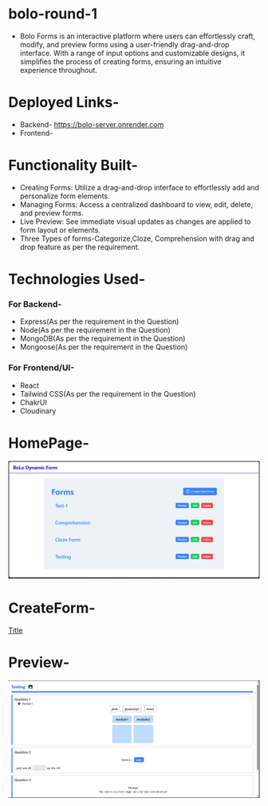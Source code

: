 # bolo-round-1

* Bolo Forms is an interactive platform where users can effortlessly craft, modify, and preview forms using a user-friendly drag-and-drop interface. With a range of input options and customizable designs, it simplifies the process of creating forms, ensuring an intuitive experience throughout.

# Deployed Links-
* Backend- https://bolo-server.onrender.com
* Frontend-

# Functionality Built-
* Creating Forms: Utilize a drag-and-drop interface to effortlessly add and personalize form elements.
* Managing Forms: Access a centralized dashboard to view, edit, delete, and preview forms.
* Live Preview: See immediate visual updates as changes are applied to form layout or elements.
* Three Types of forms-Categorize,Cloze, Comprehension with drag and drop feature as per the requirement.

# Technologies Used-

### For Backend-

* Express(As per the requirement in the Question)
* Node(As per the requirement in the Question)
* MongoDB(As per the requirement in the Question)
* Mongoose(As per the requirement in the Question)

### For Frontend/UI-

* React
* Tailwind CSS(As per the requirement in the Question)
* ChakrUI
* Cloudinary

# HomePage-

 ![Alt text](Home.png)

# CreateForm-

[Title](Frontend/src/pages/AddForms.jsx)


# Preview-

![Alt text](Frontend/src/Assets/Preview.png)


